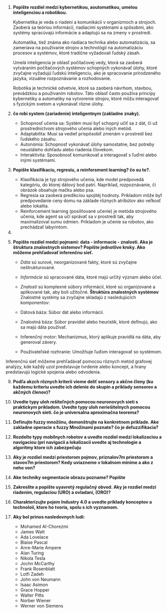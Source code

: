 1. **Popište rozdiel medzi kybernetikou, aoutomatikou, umelou inteligenciou a robotikou.**
   
   Kybernetika je veda o riadení a komunikácii v organizmoch a strojoch. Zaoberá sa teóriou informácií, riadiacimi systémami a spôsobmi, ako systémy spracúvajú informácie a adaptujú sa na zmeny v prostredí.

   Automatika, tiež známa ako riadiaca technika alebo automatizácia, sa zameriava na používanie strojov a technológií na automatizáciu procesov a systémov, ktoré tradične vyžadovali ľudský zásah.

   Umelá inteligencia je oblasť počítačovej vedy, ktorá sa zaoberá vytváraním počítačových systémov schopných vykonávať úlohy, ktoré zvyčajne vyžadujú ľudskú inteligenciu, ako je spracovanie prirodzeného jazyka, vizuálne rozpoznávanie a rozhodovanie.
   
   Robotika je technické odvetvie, ktoré sa zaoberá návrhom, stavbou, prevádzkou a používaním robotov. Táto oblasť často používa princípy kybernetiky a automatiky na vytvorenie strojov, ktoré môžu interagovať s fyzickým svetom a vykonávať rôzne úlohy.
3. **čo robi system (zariadenie) inteligentnym (zakladne znaky).**
   - Schopnosť učenia sa: Systém musí byť schopný učiť sa z dát, či už prostredníctvom strojového učenia alebo iných metód.
   - Adaptabilita: Musí sa vedieť prispôsobiť zmenám v prostredí bez ľudského zásahu.
   - Autonómia: Schopnosť vykonávať úlohy samostatne, bez potreby neustáleho dohľadu alebo riadenia človekom.
   - Interaktivita: Sposobnosť komunikovať a interagovať s ľuďmi alebo inými systémami.
   
5. **Popište klasifikaciu, regresiu, a reinforsment learning? čo su to?.**
   - Klasifikácia je typ strojového učenia, kde model predpovedá kategóriu, do ktorej dátový bod patrí. Napríklad, rozpoznávanie, či obrázok obsahuje mačku alebo psa.
   - Regresia sa zaoberá predikciou spojitéj hodnoty. Príkladom môže byť predpovedanie ceny domu na základe rôznych atribútov ako veľkosť alebo lokalita.
   - Reinforcement learning (posilňované učenie) je metóda strojového učenia, kde agent sa učí správať sa v prostredí tak, aby maximalizoval sumu odmien. Príkladom je učenie sa robotov, ako prechádzať labyrintom.
6. 

7. **Popište rozdiel medzi pojmami: data - informacie - znalosti. Aka je štruktura znalostnych sistemov? Popište jednotlive kroky. Ako môžeme prehľadovať inferenčnu sieť.**
   - *Dáta* sú surové, neorganizované fakty, ktoré sú zvyčajne neštrukturované.
   - *Informácie* sú spracované dáta, ktoré majú určitý význam alebo účel.
   - *Znalosti* sú komplexné súbory informácií, ktoré sú organizované a aplikované tak, aby boli užitočné.
**Štruktúra znalostných systémov**
Znalostné systémy sa zvyčajne skladajú z nasledujúcich komponentov:

   - Dátová báza: Súbor dát alebo informácií.
   - Znalostná báza: Súbor pravidiel alebo heuristík, ktoré definujú, ako sa majú dáta používať.
   - Inferenčný motor: Mechanizmus, ktorý aplikuje pravidlá na dáta, aby generoval závery.
   - Používateľské rozhranie: Umožňuje ľuďom interagovať so systémom.

Inferenčnú sieť môžeme prehľadávať pomocou rôznych metód grafovej analýzy, kde každý uzol predstavuje tvrdenie alebo koncept, a hrany predstavujú logické spojenia alebo odvodenia.

9. **Podľa akzch rôznych kriterii vieme deliť sensory a akčne členy (ku každemu kriteriu uvedte ich delenie do skupin a priklady sensorov a akčných členov)?**

10. **Uvedte typy uloh rešiteľných pomocou neuronovych sieti s praktickym prikladom. Uvedte typy uloh neriešitelnych pomocou neuronovych sieti. čo je universalna aproximačna teorema?**

11. **Definujte fuzzy množiinu, demonštrujte  na konkretnom priklade. Ake zakladne operacie s fuzzy Množinami poznate? čo je defuzzifikacia?**

12. **Rozdelte typy mobilnych robotov a uvedte rozdiel medzi lokalizaciou a navigaciou (pri navigacii a lokalizacii uvedte aj technologie a algoritmy ktore ich zabezpečuju**

13. **Aky je rozdiel medzi priestorom pojmov, priznalov7m priestorom a stavov7m priestorom? Kedy uviazneme v lokalnom minime a ako z neho von?**

14. **Ake techniky segmentacie obrazu pozname? Popište**

15. **Zakreslite a popište uyavretý regulačný obvod. Aky je rozdiel medzi riadenim, regulaciou (URO) a ovladani, (ORO)?**

16. **Charakterizujte pojem Industry 4.0 a uvedte priklady konceptov a technoloii, ktore ho tvoria, spolu s ich vyznamom.**

17. **Aky bol prinos nasledovnych ludi:**
    - Mohamed AI-Chorezmi
    - James Watt
    - Ada Lovelace
    - Blaise Pascal
    - Anre-Marie Ampere
    - Alan Turing
    - Nikola Tesla
    - Jochn McCarthy
    - Frank Rosenblatt
    - Lotfi Zadeh
    - John von Neumann
    - Isaac Asimon
    - Grace Hopper
    - Walter Pitts
    - Norber Wiener
    - Werner von Siemens
